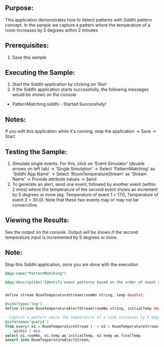 

## Purpose:
This application demonstrates how to detect patterns with Siddhi pattern concept. In the sample we capture a pattern where the temperature of a room increases by 5 degrees within 2 minutes

## Prerequisites:
1) Save this sample

## Executing the Sample:
1) Start the Siddhi application by clicking on 'Run'
2) If the Siddhi application starts successfully, the following messages would be shown on the console
* PatternMatching.siddhi - Started Successfully!

## Notes:
If you edit this application while it's running, stop the application -> Save -> Start.

## Testing the Sample:
1) Simulate single events. For this, click on 'Event Simulator' (double arrows on left tab) -> 'Single Simulation' -> Select 'PatternMatching' as 'Siddhi App Name' -> Select 'RoomTemperatureStream' as 'Stream Name' -> Provide attribute values -> Send
2) To generate an alert, send one event, followed by another event (within 2 mins) where the temperature of the second event shows an increment by 5 degrees or more (eg. Temperature of event 1 = 17.0, Temperature of event 2 = 30.0). Note that these two events may or may not be consecutive.

## Viewing the Results:
See the output on the console. Output will be shown if the second temperature input is incremented by 5 degrees or more.

## Note:
Stop this Siddhi application, once you are done with the execution


```sql
@App:name("PatternMatching")

@App:description('Identify event patterns based on the order of event arrival')


define stream RoomTemperatureStream(roomNo string, temp double);

@sink(type='log')
define stream RoomTemperatureAlertStream(roomNo string, initialTemp double, finalTemp double);

--Capture a pattern where the temperature of a room increases by 5 degrees within 2 minutes
@info(name='query1')
from every( e1 = RoomTemperatureStream ) -> e2 = RoomTemperatureStream [e1.roomNo == roomNo and (e1.temp + 5.0) <= temp]
    within 2 min
select e1.roomNo, e1.temp as initialTemp, e2.temp as finalTemp
insert into RoomTemperatureAlertStream;
```